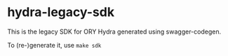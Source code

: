 # hydra-legacy-sdk

This is the legacy SDK for ORY Hydra generated using swagger-codegen.

To (re-)generate it, use `make sdk`
